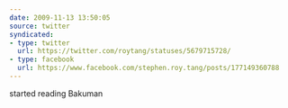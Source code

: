 ```yaml
---
date: 2009-11-13 13:50:05
source: twitter
syndicated:
- type: twitter
  url: https://twitter.com/roytang/statuses/5679715728/
- type: facebook
  url: https://www.facebook.com/stephen.roy.tang/posts/177149360788
---
```


started reading Bakuman
